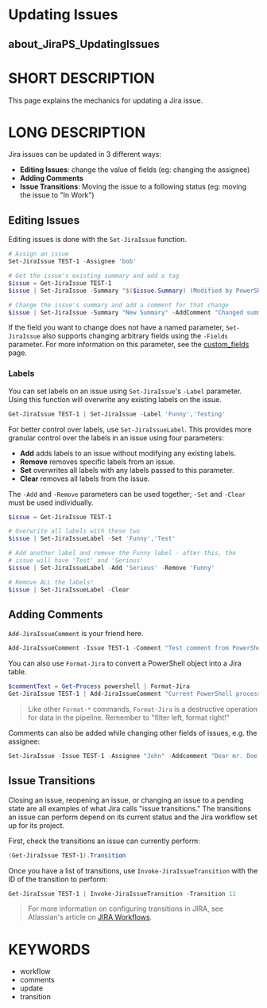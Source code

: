 ﻿---
locale: en-US
layout: documentation
online version: https://atlassianps.org/docs/JiraPS/about/updating-issues.html
Module Name: JiraPS
permalink: /docs/JiraPS/about/updating-issues.html
---
# Updating Issues

## about_JiraPS_UpdatingIssues

# SHORT DESCRIPTION

This page explains the mechanics for updating a Jira issue.

# LONG DESCRIPTION

Jira issues can be updated in 3 different ways:

- **Editing Issues**: change the value of fields (eg: changing the assignee)
- **Adding Comments**
- **Issue Transitions**: Moving the issue to a following status (eg: moving the issue to "In Work")

## Editing Issues

Editing issues is done with the `Set-JiraIssue` function.

```powershell
# Assign an issue
Set-JiraIssue TEST-1 -Assignee 'bob'

# Get the issue's existing summary and add a tag
$issue = Get-JiraIssue TEST-1
$issue | Set-JiraIssue -Summary "$($issue.Summary) (Modified by PowerShell)"

# Change the issue's summary and add a comment for that change
$issue | Set-JiraIssue -Summary "New Summary" -AddComment "Changed summary for testing"
```

If the field you want to change does not have a named parameter, `Set-JiraIssue` also supports changing arbitrary fields using the `-Fields` parameter.
For more information on this parameter, see the [custom_fields](https://atlassianps.org/docs/JiraPS/About/custom-fields.html) page.

### Labels

You can set labels on an issue using `Set-JiraIssue`'s `-Label` parameter.
Using this function will overwrite any existing labels on the issue.

```powershell
Get-JiraIssue TEST-1 | Set-JiraIssue -Label 'Funny','Testing'
```

For better control over labels, use `Set-JiraIssueLabel`.
This provides more granular control over the labels in an issue using four parameters:

- **Add** adds labels to an issue without modifying any existing labels.
- **Remove** removes specific labels from an issue.
- **Set** overwrites all labels with any labels passed to this parameter.
- **Clear** removes all labels from the issue.

The `-Add` and `-Remove` parameters can be used together; `-Set` and `-Clear` must be used individually.

```powershell
$issue = Get-JiraIssue TEST-1

# Overwrite all labels with these two
$issue | Set-JiraIssueLabel -Set 'Funny','Test'

# Add another label and remove the Funny label - after this, the
# issue will have 'Test' and 'Serious'
$issue | Set-JiraIssueLabel -Add 'Serious' -Remove 'Funny'

# Remove ALL the labels!
$issue | Set-JiraIssueLabel -Clear
```

## Adding Comments

`Add-JiraIssueComment` is your friend here.

```powershell
Add-JiraIssueComment -Issue TEST-1 -Comment "Test comment from PowerShell"
```

You can also use `Format-Jira` to convert a PowerShell object into a Jira table.

```powershell
$commentText = Get-Process powershell | Format-Jira
Get-JiraIssue TEST-1 | Add-JiraIssueComment "Current PowerShell processes:\n$commentText"
```

> Like other `Format-*` commands, `Format-Jira` is a destructive operation for data in the pipeline.
> Remember to "filter left, format right!"

Comments can also be added while changing other fields of issues, e.g. the assignee:

```powershell
Set-JiraIssue -Issue TEST-1 -Assignee "John" -Addcomment "Dear mr. Doe, please review this issue.Thx"
```

## Issue Transitions

Closing an issue, reopening an issue, or changing an issue to a pending state are all examples of what Jira calls "issue transitions."
The transitions an issue can perform depend on its current status and the Jira workflow set up for its project.

First, check the transitions an issue can currently perform:

```powershell
(Get-JiraIssue TEST-1).Transition
```

Once you have a list of transitions, use `Invoke-JiraIssueTransition` with the ID of the transition to perform:

```powershell
Get-JiraIssue TEST-1 | Invoke-JiraIssueTransition -Transition 11
```

> For more information on configuring transitions in JIRA, see Atlassian's article on [JIRA Workflows](https://confluence.atlassian.com/adminjiraserver072/working-with-workflows-828787890.html).

# KEYWORDS

- workflow
- comments
- update
- transition
